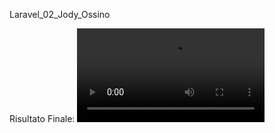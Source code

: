 Laravel_02_Jody_Ossino

Risultato Finale:
<video src="/Users/jodyossino/Desktop/Registrazione schermo 2023-07-17 alle 18.58.30.mov"></video>
